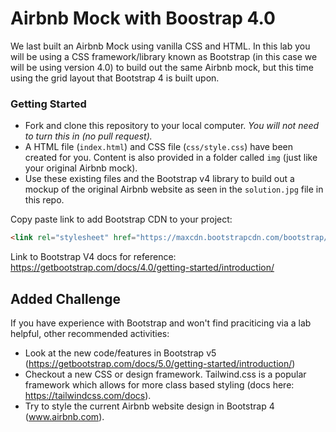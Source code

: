 # Airbnb Mock with Boostrap 4.0

We last built an Airbnb Mock using vanilla CSS and HTML. In this lab you will be using a CSS framework/library known as Bootstrap (in this case we will be using version 4.0) to build out the same Airbnb mock, but this time using the grid layout that Bootstrap 4 is built upon. 


### Getting Started
* Fork and clone this repository to your local computer. *You will not need to turn this in (no pull request).*
* A HTML file (`index.html`) and CSS file (`css/style.css`) have been created for you. Content is also provided in a folder called `img` (just like your original Airbnb mock). 
* Use these existing files and the Bootstrap v4 library to build out a mockup of the original Airbnb website as seen in the `solution.jpg` file in this repo.

Copy paste link to add Bootstrap CDN to your project:
```html
<link rel="stylesheet" href="https://maxcdn.bootstrapcdn.com/bootstrap/4.0.0/css/bootstrap.min.css" integrity="sha384-Gn5384xqQ1aoWXA+058RXPxPg6fy4IWvTNh0E263XmFcJlSAwiGgFAW/dAiS6JXm" crossorigin="anonymous">
```

Link to Bootstrap V4 docs for reference: https://getbootstrap.com/docs/4.0/getting-started/introduction/

## Added Challenge
If you have experience with Bootstrap and won't find praciticing via a lab helpful, other recommended activities:
  - Look at the new code/features in Bootstrap v5 (https://getbootstrap.com/docs/5.0/getting-started/introduction/)
  - Checkout a new CSS or design framework. Tailwind.css is a popular framework which allows for more class based styling (docs here: https://tailwindcss.com/docs). 
  - Try to style the current Airbnb website design in Bootstrap 4 (www.airbnb.com).
